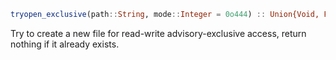 ```julia
tryopen_exclusive(path::String, mode::Integer = 0o444) :: Union{Void, File}
```

Try to create a new file for read-write advisory-exclusive access, return nothing if it already exists.
